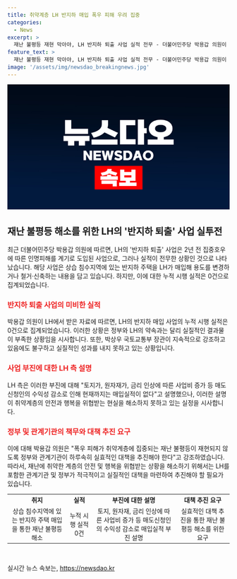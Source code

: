 ```yaml
---
title: 취약계층 LH 반지하 매입 폭우 피해 우려 집중
categories:
  - News
excerpt: >
  재난 불평등 재현 막아야, LH 반지하 퇴출 사업 실적 전무 - 더불어민주당 박용갑 의원이 LH의 지하층 주택 매입 사업이 전무한 것으로 나타나며, 실질적인 대책 필요성을 강조했다. 최근 발생한 침수로 숨진 주민들을 고려해 취약계층을 지원한다는 정부의 말과는 달리 실적이 부족한 것은 현재 정부의 문제를 상징한다고 지적했다. 그는 재난불평등 재현을 막기 위해 빠른 대책이 필요하다고 강조했다.
feature_text: >
  재난 불평등 재현 막아야, LH 반지하 퇴출 사업 실적 전무 - 더불어민주당 박용갑 의원이 LH의 지하층 주택 매입 사업이 전무한 것으로 나타나며, 실질적인 대책 필요성을 강조했다. 최근 발생한 침수로 숨진 주민들을 고려해 취약계층을 지원한다는 정부의 말과는 달리 실적이 부족한 것은 현재 정부의 문제를 상징한다고 지적했다. 그는 재난불평등 재현을 막기 위해 빠른 대책이 필요하다고 강조했다.
image: '/assets/img/newsdao_breakingnews.jpg'
---
```


<p><img src="/assets/img/newsdao_breakingnews.jpg" alt="firstkoreanews 속보" /></p>

<h2 data-ke-size="size26">재난 불평등 해소를 위한 LH의 '반지하 퇴출' 사업 실투전</h2>

<p data-ke-size="size16">최근 더불어민주당 박용갑 의원에 따르면, LH의 '반지하 퇴출' 사업은 2년 전 집중호우에 따른 인명피해를 계기로 도입된 사업으로, 그러나 실적이 전무한 상황인 것으로 나타났습니다. 해당 사업은 상습 침수지역에 있는 반지하 주택을 LH가 매입해 용도를 변경하거나 철거·신축하는 내용을 담고 있습니다. 하지만, 이에 대한 누적 시행 실적은 0건으로 집계되었습니다.</p>

<h3><b><span style="color: #ee2323;">반지하 퇴출 사업의 미비한 실적</span></b></h3>

<p data-ke-size="size16">박용갑 의원이 LH에서 받은 자료에 따르면, LH의 반지하 매입 사업의 누적 시행 실적은 0건으로 집계되었습니다. 이러한 상황은 정부와 LH의 약속과는 달리 실질적인 결과물이 부족한 상황임을 시사합니다. 또한, 박상우 국토교통부 장관이 지속적으로 강조하고 있음에도 불구하고 실질적인 성과를 내지 못하고 있는 상황입니다.</p>

<h3><b><span style="color: #ee2323;">사업 부진에 대한 LH 측 설명</span></b></h3>

<p data-ke-size="size16">LH 측은 이러한 부진에 대해 "토지가, 원자재가, 금리 인상에 따른 사업비 증가 등 매도신청인의 수익성 감소로 인해 현재까지는 매입실적이 없다"고 설명했으나, 이러한 설명이 취약계층의 안전과 행복을 위협받는 현실을 해소하지 못하고 있는 실정을 시사합니다.</p>

<h3><b><span style="color: #ee2323;">정부 및 관계기관의 책무와 대책 추진 요구</span></b></h3>

<p data-ke-size="size16">이에 대해 박용갑 의원은 "폭우 피해가 취약계층에 집중되는 재난 불평등이 재현되지 않도록 정부와 관계기관이 하루속히 실효적인 대책을 추진해야 한다"고 강조하였습니다. 따라서, 재난에 취약한 계층의 안전 및 행복을 위협받는 상황을 해소하기 위해서는 LH를 포함한 관계기관 및 정부가 적극적이고 실질적인 대책을 마련하여 추진해야 할 필요가 있습니다.</p>

<table>
  <tr>
    <td style="text-align: center; height: 17px;"><b>취지</b></td>
    <td style="text-align: center; height: 17px;"><b>실적</b></td>
    <td style="text-align: center; height: 17px;"><b>부진에 대한 설명</b></td>
    <td style="text-align: center; height: 17px;"><b>대책 추진 요구</b></td>
  </tr>
  <tr>
    <td style="text-align: center;">상습 침수지역에 있는 반지하 주택 매입을 통한 재난 불평등 해소</td>
    <td style="text-align: center;">누적 시행 실적 0건</td>
    <td style="text-align: center;">토지, 원자재, 금리 인상에 따른 사업비 증가 등 매도신청인의 수익성 감소로 매입실적 부진 설명</td>
    <td style="text-align: center;">실효적인 대책 추진을 통한 재난 불평등 해소를 위한 요구</td>
  </tr>
</table>

<p data-ke-size="size16">&nbsp;</p>
실시간 뉴스 속보는, <a href="https://newsdao.kr" rel="dofollow">https://newsdao.kr</a>


